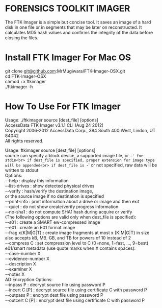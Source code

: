 # FORENSICS TOOLKIT IMAGER
The FTK Imager is a simple but concise tool. It saves an image of a hard disk in one file or in segments that may be later on reconstructed. It calculates MD5 hash values and confirms the integrity of the data before closing the files.<br>

# Install FTK Imager For Mac OS 
git clone git@github.com:MrMugiwara/FTK-Imager-OSX.git<br>
cd FTK-Imager-OSX<br>
chmod +x ftkimager<br>
./ftkimager -h<br>

# How To Use For FTK Imager

Usage:  ./ftkimager source [dest_file] [options] <br>
AccessData FTK Imager v3.1.1 CLI (Aug 24 2012) <br>
Copyright 2006-2012 AccessData Corp., 384 South 400 West, Lindon, UT 84042 <br>
All rights reserved.<br>

Usage:  ftkimager source [dest_file] [options] <br>
source can specify a block device, a supported image file, or `-' for stdin<br>
if dest_file is specified, proper extension for image type will be appended<br>
if dest_file is `-' or not specified, raw data will be written to stdout<br>
Options:<br>
  --help        : display this information<br>
  --list-drives : show detected physical drives<br>
  --verify      : hash/verify the destination image,<br>
                  or the source image if no destination is specified<br>
  --print-info  : print information about a drive or image and then exit<br>
  --quiet       : do not show create/verify progress information<br>
  --no-sha1     : do not compute SHA1 hash during acquire or verify<br>
(The following options are valid only when dest_file is specified):<br>
  --s01         : create a SMART ew-compressed image<br>
  --e01         : create an E01 format image<br>
  --frag x{K|M|G|T} : create image fragments at most x {K|M|G|T} in size<br>
                  also accepts kB, MB, GB, and TB for powers of 10 instead of 2<br>
  --compress C  : set compression level to C (0=none, 1=fast, ..., 9=best)<br>
  e01/smart metadata (use quote marks when X contains spaces):<br>
    --case-number X<br>
    --evidence-number X<br>
    --description X<br>
    --examiner X<br>
    --notes X<br>
AD Encryption Options:<br>
  --inpass P      : decrypt source file using password P<br>
  --incert C [P]  : decrypt source file using certificate C with password P<br>
  --outpass P     : encrypt dest file using password P<br>
  --outcert C [P] : encrypt dest file using certificate C with password P<br>

